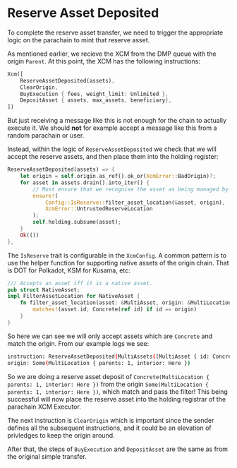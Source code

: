 # Reserve Asset Deposited

To complete the reserve asset transfer, we need to trigger the appropriate logic on the parachain to
mint that reserve asset.

As mentioned earlier, we recieve the XCM from the DMP queue with the origin `Parent`. At this point,
the XCM has the following instructions:

```rust
Xcm([
    ReserveAssetDeposited(assets),
    ClearOrigin,
    BuyExecution { fees, weight_limit: Unlimited },
    DepositAsset { assets, max_assets, beneficiary},
])
```

But just receiving a message like this is not enough for the chain to actually execute it. We should
**not** for example accept a message like this from a random parachain or user.

Instead, within the logic of `ReserveAssetDeposited` we check that we will accept the reserve
assets, and then place them into the holding register:

```rust
ReserveAssetDeposited(assets) => {
    let origin = self.origin.as_ref().ok_or(XcmError::BadOrigin)?;
    for asset in assets.drain().into_iter() {
        // Must ensure that we recognise the asset as being managed by the origin.
        ensure!(
            Config::IsReserve::filter_asset_location(&asset, origin),
            XcmError::UntrustedReserveLocation
        );
        self.holding.subsume(asset);
    }
    Ok(())
},
```

<!-- slide:break -->

The `IsReserve` trait is configurable in the `XcmConfig`. A common pattern is to use the helper
function for supporting native assets of the origin chain. That is DOT for Polkadot, KSM for Kusama,
etc:

```rust
/// Accepts an asset iff it is a native asset.
pub struct NativeAsset;
impl FilterAssetLocation for NativeAsset {
    fn filter_asset_location(asset: &MultiAsset, origin: &MultiLocation) -> bool {
        matches!(asset.id, Concrete(ref id) if id == origin)
    }
}
```

So here we can see we will only accept assets which are `Concrete` and match the origin. From our
example logs we see:

```sh
instruction: ReserveAssetDeposited(MultiAssets([MultiAsset { id: Concrete(MultiLocation { parents: 1, interior: Here }), fun: Fungible(123) }]))
origin: Some(MultiLocation { parents: 1, interior: Here })
```

So we are doing a reserve asset deposit of `Concrete(MultiLocation { parents: 1, interior: Here })`
from the origin `Some(MultiLocation { parents: 1, interior: Here })`, which match and pass the
filter! This being successful will now place the reserve asset into the holding registrar of the
parachain XCM Executor.

The next instruction is `ClearOrigin` which is important since the sender defines all the subsequent
instructions, and it could be an elevation of privledges to keep the origin around.

After that, the steps of `BuyExecution` and `DepositAsset` are the same as from the original simple
transfer.
